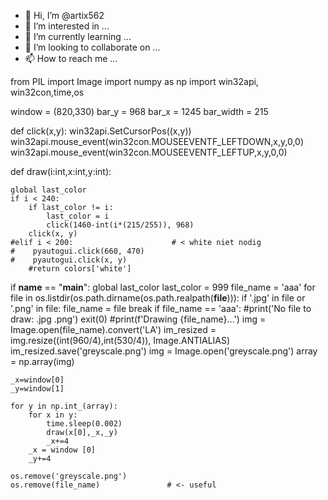 - 👋 Hi, I’m @artix562
- 👀 I’m interested in ...
- 🌱 I’m currently learning ...
- 💞️ I’m looking to collaborate on ...
- 📫 How to reach me ...

<!---
artix562/artix562 is a ✨ special ✨ repository because its `README.md` (this file) appears on your GitHub profile.
You can click the Preview link to take a look at your changes.
--->
from PIL import Image
import numpy as np
import win32api, win32con,time,os

window = (820,330)
bar_y = 968
bar_x = 1245
bar_width = 215

def click(x,y):
    win32api.SetCursorPos((x,y))
    win32api.mouse_event(win32con.MOUSEEVENTF_LEFTDOWN,x,y,0,0)
    win32api.mouse_event(win32con.MOUSEEVENTF_LEFTUP,x,y,0,0)

def draw(i:int,x:int,y:int):

    global last_color
    if i < 240:
        if last_color != i:
            last_color = i
            click(1460-int(i*(215/255)), 968)
        click(x, y)
    #elif i < 200:                      # < white niet nodig
    #    pyautogui.click(660, 470)
    #    pyautogui.click(x, y)
        #return colors['white']

if __name__ == "__main__":
    global last_color
    last_color = 999
    file_name = 'aaa'
    for file in os.listdir(os.path.dirname(os.path.realpath(__file__))):
        if '.jpg' in file or '.png' in file:
            file_name = file
            break
    if file_name == 'aaa':
        #print('No file to draw: .jpg .png')
        exit(0)
    #print(f'Drawing {file_name}...')
    img = Image.open(file_name).convert('LA')
    im_resized = img.resize((int(960/4),int(530/4)), Image.ANTIALIAS)
    im_resized.save('greyscale.png')
    img = Image.open('greyscale.png')
    array = np.array(img)


    _x=window[0]
    _y=window[1]

    for y in np.int_(array):
        for x in y:
            time.sleep(0.002)
            draw(x[0],_x,_y)
            _x+=4
        _x = window [0]
        _y+=4

    os.remove('greyscale.png')
    os.remove(file_name)               # <- useful
